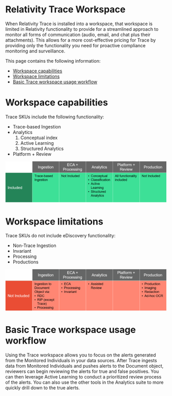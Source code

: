 Relativity Trace Workspace
===========================

When Relativity Trace is installed into a workspace, that workspace is limited in Relativity functionality to provide for a streamlined approach to monitor all forms of communication (audio, email, and chat plus their attachments). This allows for a more cost-effective pricing for Trace by providing only the functionality you need for proactive compliance monitoring and surveillance.

This page contains the following information:

- [Workspace capabilities](#workspace-capabilities)
- [Workspace limitations](#workspace-limitations)
- [Basic Trace workspace usage workflow](#basic-trace-workspace-usage-workflow)



Workspace capabilities
======================

Trace SKUs include the following functionality:
* Trace-based Ingestion
* Analytics 
  1. Conceptual index
  2. Active Learning
  3. Structured Analytics
* Platform + Review



![](media/trace_workspace_capabilities.png)



Workspace limitations
=====================


Trace SKUs do not include eDiscovery functionality:
* Non-Trace Ingestion
* Invariant
* Processing
* Productions


![](media/trace_workspace_limitations.png)


Basic Trace workspace usage workflow
====================================
Using the Trace workspace allows you to focus on the alerts generated from the Monitored Individuals in your data sources. After Trace ingests data from Monitored Individuals and pushes alerts to the Document object, reviewers can begin reviewing the alerts for true and false positives. You can then leverage Active Learning to conduct a prioritized review process of the alerts. You can also use the other tools in the Analytics suite to more quickly drill down to the true alerts.






